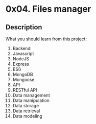 # 0x04. Files manager

## Description
What you should learn from this project:
1. Backend 
2. Javascript
3. NodeJS
4. Express
5. ES6
6. MongoDB
7. Mongoose
8. API
9. RESTful API
10. Data management
11. Data manipulation
12. Data storage
13. Data retrieval
14. Data modeling